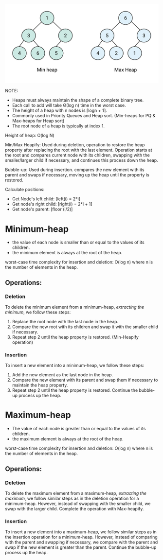 ![Binary Heaps](../../assets/binary-heaps.png)

NOTE: 
- Heaps must always maintain the shape of a complete binary tree. 
- Each call to add will take Θ(log n) time in the worst case.
- The height of a heap with n nodes is ⌈logn + 1⌉. 
- Commonly used in Priority Queues and Heap sort. (Min-heaps for PQ & Max-heaps for Heap sort)
- The root node of a heap is typically at index 1. 


Height of heap: O(log N)

Min/Max Heapify: Used during deletion, operation to restore the heap property after replacing the root with the last element. Operation starts at the root and compares current node with its children, swapping with the smaller/larger child if necessary, and continues this process down the heap.

Bubble-up: Used during insertion. compares the new element with its parent and swaps if necessary, moving up the heap until the property is restored.


Calculate positions:
- Get Node's left child: [left(i) = 2*i]
- Get node's right child: [right(i) = 2*i + 1]
- Get node's parent: [floor (i/2)]

# Minimum-heap
- the value of each node is smaller than or equal to the values of its children.
- the minimum element is always at the root of the heap.

worst-case time complexity for insertion and deletion:
O(log n) where n is the number of elements in the heap. 

## Operations:
### Deletion
To delete the minimum element from a minimum-heap, *extracting the minimum*, we follow these steps:
1. Replace the root node with the last node in the heap.
2. Compare the new root with its children and swap it with the smaller child if necessary.
3. Repeat step 2 until the heap property is restored. (Min-Heapify operation)


### Insertion
To insert a new element into a minimum-heap, we follow these steps:
1. Add the new element as the last node in the heap.
2. Compare the new element with its parent and swap them if necessary to maintain the heap property.
3. Repeat step 2 until the heap property is restored. Continue the bubble-up process up the heap.


# Maximum-heap
- The value of each node is greater than or equal to the values of its children.
- the maximum element is always at the root of the heap.

worst-case time complexity for insertion and deletion:
O(log n) where n is the number of elements in the heap. 

## Operations:
### Deletion
To delete the maximum element from a maximum-heap, *extracting the maximum*, we follow similar steps as in the deletion operation for a minimum-heap. However, instead of swapping with the smaller child, we swap with the larger child. Complete the operation with Max-heapify.


### Insertion
To insert a new element into a maximum-heap, we follow similar steps as in the insertion operation for a minimum-heap. However, instead of comparing with the parent and swapping if necessary, we compare with the parent and swap if the new element is greater than the parent. Continue the bubble-up process up the heap.

